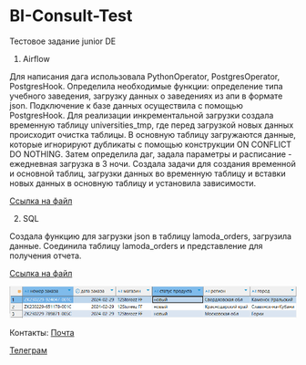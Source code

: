 # BI-Consult-Test
Тестовое задание junior DE

1. Airflow

Для написания дага использовала PythonOperator, PostgresOperator, PostgresHook. 
Определила необходимые функции: определение типа учебного заведения, загрузку данных о заведениях из апи в формате json. 
Подключение к базе данных осуществила с помощью PostgresHook. Для реализации инкрементальной загрузки создала временную таблицу universities_tmp, где перед загрузкой новых данных происходит очистка таблицы. В основную таблицу загружаются данные, которые игнорируют дубликаты с помощью конструкции ON CONFLICT DO NOTHING. 
Затем определила даг, задала параметры и расписание - ежедневная загрузка в 3 ночи. Создала задачи для создания временной и основной таблиц, загрузки данных во временную таблицу и вставки новых данных в основную таблицу и установила зависимости.

[Ссылка на файл](https://github.com/AnastasiaKotelnikova/BI-Consult-Test/blob/main/load_universities_dag.py)

2. SQL

Создала функцию для загрузки json в таблицу lamoda_orders, загрузила данные. Соединила таблицу lamoda_orders и представление для получения отчета.

[Ссылка на файл](https://github.com/AnastasiaKotelnikova/BI-Consult-Test/blob/main/ddl.txt)

![Итоговая таблица](https://github.com/AnastasiaKotelnikova/BI-Consult-Test/blob/main/table.PNG)


Контакты:
[Почта](nsktlnkv@gmail.com)

[Телеграм](https://t.me/nsktlnkv) 
